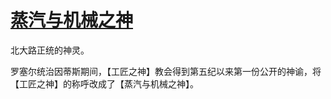 # [蒸汽与机械之神](../神明/蒸汽与机械之神.md)

北大路正统的神灵。

罗塞尔统治因蒂斯期间，【工匠之神】教会得到第五纪以来第一份公开的神谕，将【工匠之神】的称呼改成了【蒸汽与机械之神】。

